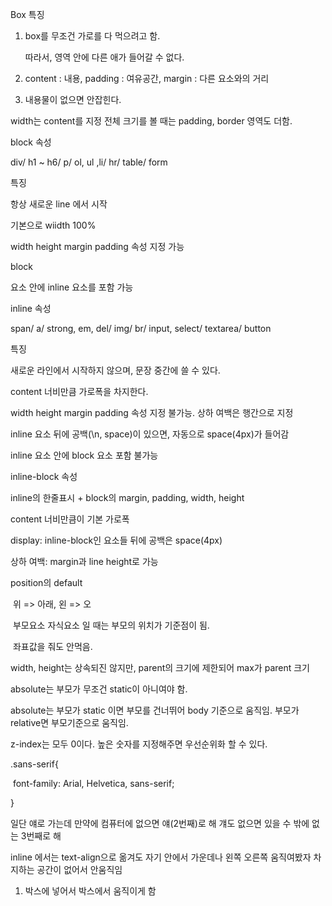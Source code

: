 Box 특징

1. box를 무조건 가로를 다 먹으려고 함.

   따라서, 영역 안에 다른 애가 들어갈 수 없다.

2. content : 내용, padding : 여유공간, margin : 다른 요소와의 거리

3. 내용물이 없으면 안잡힌다.

width는 content를 지정 전체 크기를 볼 때는 padding, border 영역도 더함.





block 속성  

div/ h1 ~ h6/ p/ ol, ul ,li/ hr/ table/ form



특징

항상 새로운 line 에서 시작

기본으로 wiidth 100%

width height margin padding 속성 지정 가능

block 

요소 안에 inline 요소를 포함 가능



inline 속성

span/ a/ strong, em, del/ img/ br/ input, select/ textarea/ button



특징

새로운 라인에서 시작하지 않으며, 문장 중간에 쓸 수 있다.

content 너비만큼 가로폭을 차지한다.

width height margin padding 속성 지정 불가능. 상하 여백은 행간으로 지정

inline 요소 뒤에 공백(\n, space)이 있으면, 자동으로 space(4px)가 들어감

inline 요소 안에 block 요소 포함 불가능



inline-block 속성

inline의 한줄표시 + block의 margin, padding, width, height

content 너비만큼이 기본 가로폭

display: inline-block인 요소들 뒤에 공백은 space(4px)

상하 여백: margin과 line height로 가능



 position의 default

​    위 => 아래, 왼 => 오

​    부모요소 자식요소 일 때는 부모의 위치가 기준점이 됨.

​    좌표값을 줘도 안먹음.



width, height는 상속되진 않지만, parent의 크기에 제한되어 max가 parent 크기

absolute는 부모가 무조건 static이 아니여야 함.

absolute는 부모가 static 이면 부모를 건너뛰어 body 기준으로 움직임. 부모가 relative면 부모기준으로 움직임.



z-index는 모두 0이다. 높은 숫자를 지정해주면 우선순위화 할 수 있다.



.sans-serif{

​    font-family: Arial, Helvetica, sans-serif;

}

일단 얘로 가는데 만약에 컴퓨터에 없으면 얘(2번째)로 해 걔도 없으면 있을 수 밖에 없는 3번째로 해



inline 에서는 text-align으로 옮겨도 자기 안에서 가운데나 왼쪽 오른쪽 움직여봤자 차지하는 공간이 없어서 안움직임

1. 박스에 넣어서 박스에서 움직이게 함

   